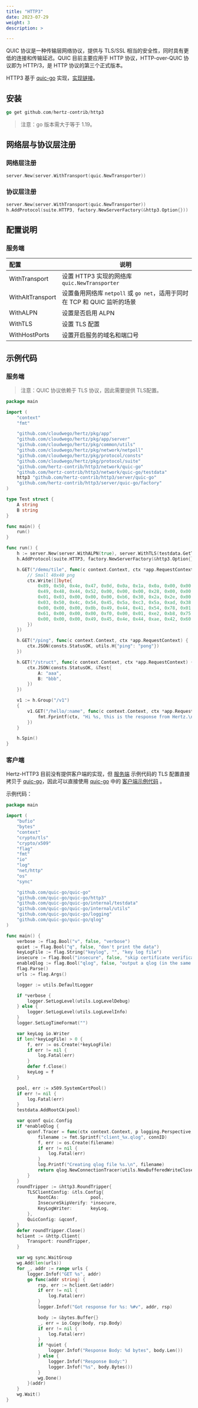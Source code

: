 ```yaml
---
title: "HTTP3"
date: 2023-07-29
weight: 3
description: >

---
```


QUIC 协议是一种传输层网络协议，提供与 TLS/SSL 相当的安全性，同时具有更低的连接和传输延迟。QUIC 目前主要应用于 HTTP 协议，HTTP-over-QUIC 协议即为 HTTP/3，是 HTTP 协议的第三个正式版本。

HTTP3 基于 [quic-go](https://github.com/quic-go/quic-go) 实现，[实现链接](https://github.com/hertz-contrib/http3)。

## 安装

```go
go get github.com/hertz-contrib/http3
```

>注意：go 版本需大于等于 1.19。

## 网络层与协议层注册

### 网络层注册

```go
server.New(server.WithTransport(quic.NewTransporter))
```

### 协议层注册

```go
server.New(server.WithTransport(quic.NewTransporter))
h.AddProtocol(suite.HTTP3, factory.NewServerFactory(&http3.Option{}))
```

## 配置说明

### 服务端

| 配置               |  说明                                         |
| :----------------- | -------------------------------------------- |
| WithTransport      | 设置 HTTP3 实现的网络库 `quic.NewTransporter` |
| WithAltTransport | 设置备用网络库 `netpoll` 或 `go net`，适用于同时在 TCP 和 QUIC 监听的场景  |   
| WithALPN | 设置是否启用 ALPN |   
| WithTLS | 设置 TLS 配置 |
| WithHostPorts | 设置开启服务的域名和端口号 |   

## 示例代码

### 服务端

>注意：QUIC 协议依赖于 TLS 协议，因此需要提供 TLS配置。

```go
package main

import (
	"context"
	"fmt"

	"github.com/cloudwego/hertz/pkg/app"
	"github.com/cloudwego/hertz/pkg/app/server"
	"github.com/cloudwego/hertz/pkg/common/utils"
	"github.com/cloudwego/hertz/pkg/network/netpoll"
	"github.com/cloudwego/hertz/pkg/protocol/consts"
	"github.com/cloudwego/hertz/pkg/protocol/suite"
	"github.com/hertz-contrib/http3/network/quic-go"
	"github.com/hertz-contrib/http3/network/quic-go/testdata"
	http3 "github.com/hertz-contrib/http3/server/quic-go"
	"github.com/hertz-contrib/http3/server/quic-go/factory"
)

type Test struct {
	A string
	B string
}

func main() {
	run()
}

func run() {
	h := server.New(server.WithALPN(true), server.WithTLS(testdata.GetTLSConfig()), server.WithTransport(quic.NewTransporter), server.WithAltTransport(netpoll.NewTransporter), server.WithHostPorts("127.0.0.1:8080"))
	h.AddProtocol(suite.HTTP3, factory.NewServerFactory(&http3.Option{}))

	h.GET("/demo/tile", func(c context.Context, ctx *app.RequestContext) {
		// Small 40x40 png
		ctx.Write([]byte{
			0x89, 0x50, 0x4e, 0x47, 0x0d, 0x0a, 0x1a, 0x0a, 0x00, 0x00, 0x00, 0x0d,
			0x49, 0x48, 0x44, 0x52, 0x00, 0x00, 0x00, 0x28, 0x00, 0x00, 0x00, 0x28,
			0x01, 0x03, 0x00, 0x00, 0x00, 0xb6, 0x30, 0x2a, 0x2e, 0x00, 0x00, 0x00,
			0x03, 0x50, 0x4c, 0x54, 0x45, 0x5a, 0xc3, 0x5a, 0xad, 0x38, 0xaa, 0xdb,
			0x00, 0x00, 0x00, 0x0b, 0x49, 0x44, 0x41, 0x54, 0x78, 0x01, 0x63, 0x18,
			0x61, 0x00, 0x00, 0x00, 0xf0, 0x00, 0x01, 0xe2, 0xb8, 0x75, 0x22, 0x00,
			0x00, 0x00, 0x00, 0x49, 0x45, 0x4e, 0x44, 0xae, 0x42, 0x60, 0x82,
		})
	})

	h.GET("/ping", func(c context.Context, ctx *app.RequestContext) {
		ctx.JSON(consts.StatusOK, utils.H{"ping": "pong"})
	})

	h.GET("/struct", func(c context.Context, ctx *app.RequestContext) {
		ctx.JSON(consts.StatusOK, &Test{
			A: "aaa",
			B: "bbb",
		})
	})

	v1 := h.Group("/v1")
	{
		v1.GET("/hello/:name", func(c context.Context, ctx *app.RequestContext) {
			fmt.Fprintf(ctx, "Hi %s, this is the response from Hertz.\n", ctx.Param("name"))
		})
	}

	h.Spin()
}
```

### 客户端

Hertz-HTTP3 目前没有提供客户端的实现，但 [服务端](#服务端) 示例代码的 TLS 配置直接拷贝于 [quic-go](https://github.com/quic-go/quic-go)，因此可以直接使用 [quic-go](https://github.com/quic-go/quic-go) 中的 [客户端示例代码](https://github.com/quic-go/quic-go/blob/master/example/client/main.go) 。

示例代码：

```go
package main

import (
	"bufio"
	"bytes"
	"context"
	"crypto/tls"
	"crypto/x509"
	"flag"
	"fmt"
	"io"
	"log"
	"net/http"
	"os"
	"sync"

	"github.com/quic-go/quic-go"
	"github.com/quic-go/quic-go/http3"
	"github.com/quic-go/quic-go/internal/testdata"
	"github.com/quic-go/quic-go/internal/utils"
	"github.com/quic-go/quic-go/logging"
	"github.com/quic-go/quic-go/qlog"
)

func main() {
	verbose := flag.Bool("v", false, "verbose")
	quiet := flag.Bool("q", false, "don't print the data")
	keyLogFile := flag.String("keylog", "", "key log file")
	insecure := flag.Bool("insecure", false, "skip certificate verification")
	enableQlog := flag.Bool("qlog", false, "output a qlog (in the same directory)")
	flag.Parse()
	urls := flag.Args()

	logger := utils.DefaultLogger

	if *verbose {
		logger.SetLogLevel(utils.LogLevelDebug)
	} else {
		logger.SetLogLevel(utils.LogLevelInfo)
	}
	logger.SetLogTimeFormat("")

	var keyLog io.Writer
	if len(*keyLogFile) > 0 {
		f, err := os.Create(*keyLogFile)
		if err != nil {
			log.Fatal(err)
		}
		defer f.Close()
		keyLog = f
	}

	pool, err := x509.SystemCertPool()
	if err != nil {
		log.Fatal(err)
	}
	testdata.AddRootCA(pool)

	var qconf quic.Config
	if *enableQlog {
		qconf.Tracer = func(ctx context.Context, p logging.Perspective, connID quic.ConnectionID) logging.ConnectionTracer {
			filename := fmt.Sprintf("client_%x.qlog", connID)
			f, err := os.Create(filename)
			if err != nil {
				log.Fatal(err)
			}
			log.Printf("Creating qlog file %s.\n", filename)
			return qlog.NewConnectionTracer(utils.NewBufferedWriteCloser(bufio.NewWriter(f), f), p, connID)
		}
	}
	roundTripper := &http3.RoundTripper{
		TLSClientConfig: &tls.Config{
			RootCAs:            pool,
			InsecureSkipVerify: *insecure,
			KeyLogWriter:       keyLog,
		},
		QuicConfig: &qconf,
	}
	defer roundTripper.Close()
	hclient := &http.Client{
		Transport: roundTripper,
	}

	var wg sync.WaitGroup
	wg.Add(len(urls))
	for _, addr := range urls {
		logger.Infof("GET %s", addr)
		go func(addr string) {
			rsp, err := hclient.Get(addr)
			if err != nil {
				log.Fatal(err)
			}
			logger.Infof("Got response for %s: %#v", addr, rsp)

			body := &bytes.Buffer{}
			_, err = io.Copy(body, rsp.Body)
			if err != nil {
				log.Fatal(err)
			}
			if *quiet {
				logger.Infof("Response Body: %d bytes", body.Len())
			} else {
				logger.Infof("Response Body:")
				logger.Infof("%s", body.Bytes())
			}
			wg.Done()
		}(addr)
	}
	wg.Wait()
}
```
 

